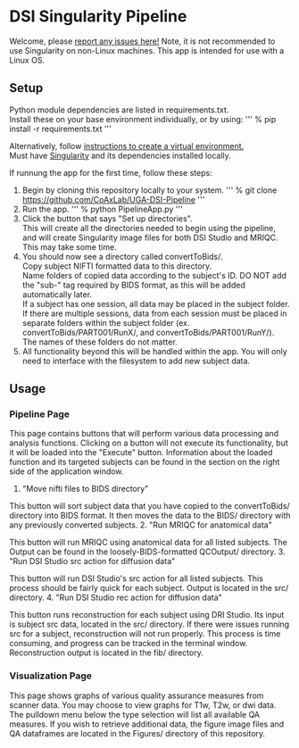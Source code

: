 # DSI Singularity Pipeline
Welcome, please [report any issues here!](https://github.com/CoAxLab/UGA-DSI-Pipeline/issues/new) Note, it is not recommended to use Singularity on non-Linux machines. This app is intended for use with a Linux OS.
## Setup
Python module dependencies are listed in requirements.txt.  
Install these on your base environment individually, or by using:
'''
% pip install -r requirements.txt
'''  

Alternatively, follow [instructions to create a virtual environment.](https://docs.python.org/3/tutorial/venv.html#creating-virtual-environments)  
Must have [Singularity](https://docs.sylabs.io/guides/latest/user-guide/quick_start.html) and its dependencies installed locally.

If runnung the app for the first time, follow these steps:
1. Begin by cloning this repository locally to your system.
'''
% git clone https://github.com/CoAxLab/UGA-DSI-Pipeline
'''
2. Run the app.
'''
% python PipelineApp.py
'''
3. Click the button that says "Set up directories".  
This will create all the directories needed to begin using the pipeline, and will create Singularity image files for both DSI Studio and MRIQC. This may take some time.
4. You should now see a directory called convertToBids/.  
Copy subject NIFTI formatted data to this directory.  
Name folders of copied data according to the subject's ID. DO NOT add the "sub-" tag required by BIDS format, as this will be added automatically later.  
If a subject has one session, all data may be placed in the subject folder. If there are multiple sessions, data from each session must be placed in separate folders within the subject folder (ex. convertToBids/PART001/RunX/, and convertToBids/PART001/RunY/). The names of these folders do not matter.
5. All functionality beyond this will be handled within the app. You will only need to interface with the filesystem to add new subject data.
## Usage
### Pipeline Page
This page contains buttons that will perform various data processing and analysis functions. Clicking on a button will not execute its functionality, but it will be loaded into the "Execute" button. Information about the loaded function and its targeted subjects can be found in the section on the right side of the application window.
1. "Move nifti files to BIDS directory"  

This button will sort subject data that you have copied to the convertToBids/ directory into BIDS format. It then moves the data to the BIDS/ directory with any previously converted subjects.
2. "Run MRIQC for anatomical data"  

This button will run MRIQC using anatomical data for all listed subjects. The Output can be found in the loosely-BIDS-formatted QCOutput/ directory.
3. "Run DSI Studio src action for diffusion data"  

This button will run DSI Studio's src action for all listed subjects. This process should be fairly quick for each subject. Output is located in the src/ directory.
4. "Run DSI Studio rec action for diffusion data"  

This button runs reconstruction for each subject using DRI Studio. Its input is subject src data, located in the src/ directory. If there were issues running src for a subject, reconstruction will not run properly. This process is time consuming, and progress can be tracked in the terminal window. Reconstruction output is located in the fib/ directory.
### Visualization Page
This page shows graphs of various quality assurance measures from scanner data. You may choose to view graphs for T1w, T2w, or dwi data. The pulldown menu below the type selection will list all available QA measures. If you wish to retrieve additional data, the figure image files and QA dataframes are located in the Figures/ directory of this repository.
